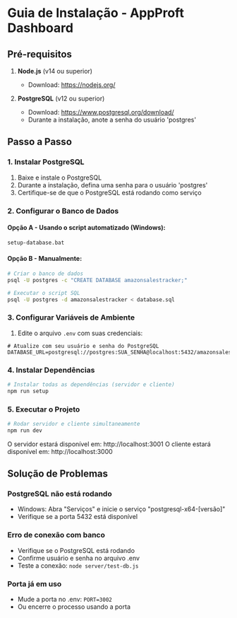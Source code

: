 # Guia de Instalação - AppProft Dashboard

## Pré-requisitos

1. **Node.js** (v14 ou superior)
   - Download: https://nodejs.org/

2. **PostgreSQL** (v12 ou superior)
   - Download: https://www.postgresql.org/download/
   - Durante a instalação, anote a senha do usuário 'postgres'

## Passo a Passo

### 1. Instalar PostgreSQL

1. Baixe e instale o PostgreSQL
2. Durante a instalação, defina uma senha para o usuário 'postgres'
3. Certifique-se de que o PostgreSQL está rodando como serviço

### 2. Configurar o Banco de Dados

#### Opção A - Usando o script automatizado (Windows):
```cmd
setup-database.bat
```

#### Opção B - Manualmente:
```bash
# Criar o banco de dados
psql -U postgres -c "CREATE DATABASE amazonsalestracker;"

# Executar o script SQL
psql -U postgres -d amazonsalestracker < database.sql
```

### 3. Configurar Variáveis de Ambiente

1. Edite o arquivo `.env` com suas credenciais:
```env
# Atualize com seu usuário e senha do PostgreSQL
DATABASE_URL=postgresql://postgres:SUA_SENHA@localhost:5432/amazonsalestracker
```

### 4. Instalar Dependências

```bash
# Instalar todas as dependências (servidor e cliente)
npm run setup
```

### 5. Executar o Projeto

```bash
# Rodar servidor e cliente simultaneamente
npm run dev
```

O servidor estará disponível em: http://localhost:3001
O cliente estará disponível em: http://localhost:3000

## Solução de Problemas

### PostgreSQL não está rodando
- Windows: Abra "Serviços" e inicie o serviço "postgresql-x64-[versão]"
- Verifique se a porta 5432 está disponível

### Erro de conexão com banco
- Verifique se o PostgreSQL está rodando
- Confirme usuário e senha no arquivo .env
- Teste a conexão: `node server/test-db.js`

### Porta já em uso
- Mude a porta no .env: `PORT=3002`
- Ou encerre o processo usando a porta
